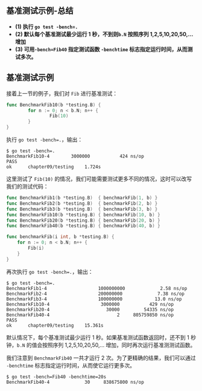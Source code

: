 ## 基准测试示例-总结

- **(1) 执行 `go test -bench=.`**
- **(2) 默认每个基准测试最少运行 1 秒，不到则`b.N` 按照序列 1,2,5,10,20,50,... 增加**
- **(3) 可用`-bench=Fib40` 指定测试函数 `-benchtime` 标志指定运行时间，从而测试多次。**

## 基准测试示例

接着上一节的例子，我们对 `Fib` 进行基准测试：

```go
func BenchmarkFib10(b *testing.B) {
        for n := 0; n < b.N; n++ {
                Fib(10)
        }
}
```

执行 `go test -bench=.`，输出：

```
$ go test -bench=.
BenchmarkFib10-4        3000000           424 ns/op
PASS
ok      chapter09/testing    1.724s
```

这里测试了 `Fib(10)` 的情况，我们可能需要测试更多不同的情况，这时可以改写我们的测试代码：

```go
func BenchmarkFib1(b *testing.B)  { benchmarkFib(1, b) }
func BenchmarkFib2(b *testing.B)  { benchmarkFib(2, b) }
func BenchmarkFib3(b *testing.B)  { benchmarkFib(3, b) }
func BenchmarkFib10(b *testing.B) { benchmarkFib(10, b) }
func BenchmarkFib20(b *testing.B) { benchmarkFib(20, b) }
func BenchmarkFib40(b *testing.B) { benchmarkFib(40, b) }

func benchmarkFib(i int, b *testing.B) {
    for n := 0; n < b.N; n++ {
        Fib(i)
    }
}
```

再次执行 `go test -bench=.`，输出：

```
$ go test -bench=.
BenchmarkFib1-4                   1000000000             2.58 ns/op
BenchmarkFib2-4                   200000000             7.38 ns/op
BenchmarkFib3-4                   100000000            13.0 ns/op
BenchmarkFib10-4                   3000000           429 ns/op
BenchmarkFib20-4                     30000         54335 ns/op
BenchmarkFib40-4                         2     805759850 ns/op
PASS
ok      chapter09/testing    15.361s
```

默认情况下，每个基准测试最少运行 1 秒。如果基准测试函数返回时，还不到 1 秒钟，`b.N` 的值会按照序列 1,2,5,10,20,50,... 增加，同时再次运行基准测测试函数。

我们注意到 `BenchmarkFib40` 一共才运行 2 次。为了更精确的结果，我们可以通过 `-benchtime` 标志指定运行时间，从而使它运行更多次。

```
$ go test -bench=Fib40 -benchtime=20s
BenchmarkFib40-4             30     838675800 ns/op
```
